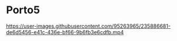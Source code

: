 # Porto5

https://user-images.githubusercontent.com/95263965/235886681-de6d5456-e41c-436e-bf66-9b6fb3e6cdfb.mp4

